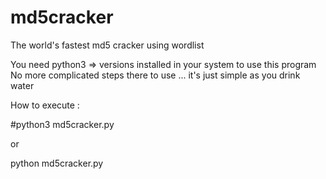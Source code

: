 # md5cracker
The world's fastest md5 cracker using wordlist


You need python3 => versions installed in your system to use this program
No more complicated steps there to use ... it's just simple as you drink water

How to execute : 

#python3 md5cracker.py 

or 

python md5cracker.py
